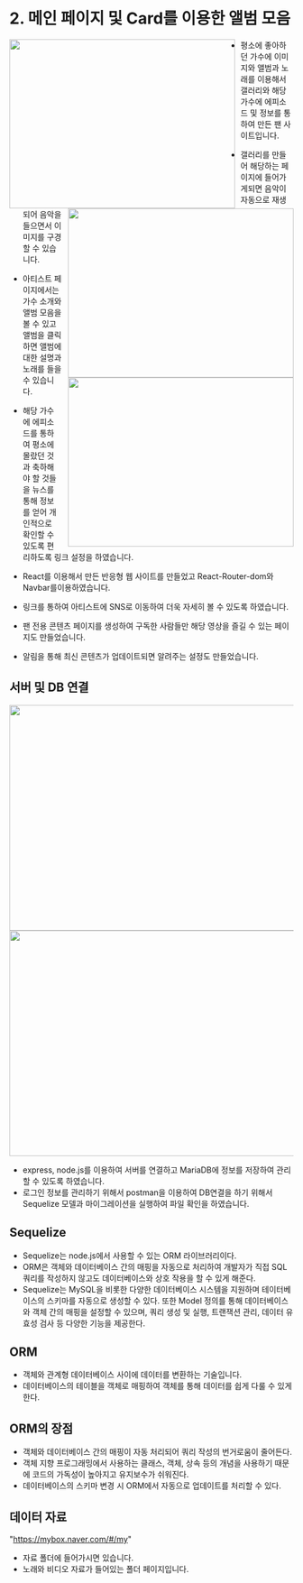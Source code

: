 # 2. 메인 페이지 및 Card를 이용한 앨범 모음 
<img src="https://github.com/user-attachments/assets/ca24faf6-a1eb-47f5-a800-33a8515d426f" width="400px" height="300px" style="float: left; margin-right: 10px;">
<img src="https://github.com/user-attachments/assets/977f63d7-52da-4576-891e-d3d23eae2e84" width="400px" height="300px" style="float: right; margin-left: 10px;">
<img src="https://github.com/user-attachments/assets/8a953ef1-1980-4c4f-9359-e011d87d5932" width="400px" height="300px" style="float: right; margin-left: 20px;">

 - 평소에 좋아하던 가수에 이미지와 앨범과 노래를 이용해서 갤러리와 해당 가수에 에피소드 및 정보를 통하여 만든 팬 사이트입니다.
 
 - 갤러리를 만들어 해당하는 페이지에 들어가게되면 음악이 자동으로 재생되어 음악을 들으면서 이미지를 구경할 수 있습니다.
 
 - 아티스트 페이지에서는 가수 소개와 앨범 모음을 볼 수 있고 앨범을 클릭하면 앨범에 대한 설명과 노래를 들을 수 있습니다.
 
 - 해당 가수에 에피소드를 통하여 평소에 몰랐던 것과 축하해야 할 것들을 뉴스를 통해 정보를 얻어 개인적으로 확인할 수 있도록 편리하도록 링크 설정을 하였습니다.
 
 - React를 이용해서 만든 반응형 웹 사이트를 만들었고 React-Router-dom와 Navbar를이용하였습니다.
 
 - 링크를 통하여 아티스트에 SNS로 이동하여 더욱 자세히 볼 수 있도록 하였습니다.
 
 - 팬 전용 콘텐츠 페이지를 생성하여 구독한 사람들만 해당 영상을 즐길 수 있는 페이지도 만들었습니다.
 
 - 알림을 통해 최신 콘텐츠가 업데이트되면 알려주는 설정도 만들었습니다.

## 서버 및 DB 연결
<img src = "https://github.com/user-attachments/assets/e108afe8-4b71-4d1b-b326-ea560a6c3b3f" width="600px" height="400px">
<img src = "https://github.com/user-attachments/assets/99861d31-8cc1-4e6f-b9c9-3c47e7934623" width="600px" height="400px">
 
- express, node.js를 이용하여 서버를 연결하고 MariaDB에 정보를 저장하여 관리할 수 있도록 하였습니다.
- 로그인 정보를 관리하기 위해서 postman을 이용하여 DB연결을 하기 위해서 Sequelize 모델과 마이그레이션을 실행하여 파일 확인을 하였습니다.

## Sequelize
- Sequelize는 node.js에서 사용할 수 있는 ORM 라이브러리이다.
- ORM은 객체와 데이터베이스 간의 매핑을 자동으로 처리하여 개발자가 직접 SQL 쿼리를 작성하지 않고도 데이터베이스와 상호 작용을 할 수 있게 해준다.
- Sequelize는 MySQL을 비롯한 다양한 데이터베이스 시스템을 지원하며 테이터베이스의 스키마를 자동으로 생성할 수 있다. 또한 Model 정의를 통해 데이터베이스와 객체 간의
  매핑을 설정할 수 있으며, 쿼리 생성 및 실행, 트랜잭션 관리, 데이터 유효성 검사 등 다양한 기능을 제공한다.

## ORM
- 객체와 관계형 데이터베이스 사이에 데이터를 변환하는 기술입니다.
- 데이터베이스의 테이블을 객체로 매핑하여 객체를 통해 데이터를 쉽게 다룰 수 있게 한다.

## ORM의 장점
- 객체와 데이터베이스 간의 매핑이 자동 처리되어 쿼리 작성의 번거로움이 줄어든다.
- 객체 지향 프로그래밍에서 사용하는 클래스, 객체, 상속 등의 개념을 사용하기 때문에 코드의 가독성이 높아지고 유지보수가 쉬워진다.
- 데이터베이스의 스키마 변경 시 ORM에서 자동으로 업데이트를 처리할 수 있다.

## 데이터 자료
"https://mybox.naver.com/#/my"
- 자료 폴더에 들어가시면 있습니다.
- 노래와 비디오 자료가 들어있는 폴더 페이지입니다.
